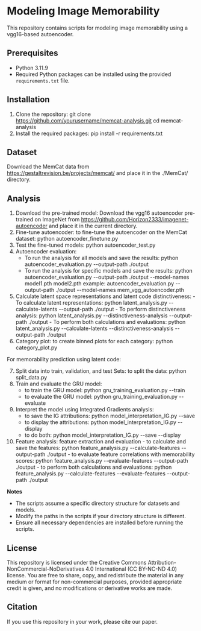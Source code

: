 # Modeling Image Memorability 

This repository contains scripts for modeling image memorability using a vgg16-based autoencoder.

## Prerequisites

- Python 3.11.9
- Required Python packages can be installed using the provided `requirements.txt` file.

## Installation

1. Clone the repository:
    git clone https://github.com/yourusername/memcat-analysis.git
    cd memcat-analysis
2. Install the required packages:
    pip install -r requirements.txt

## Dataset

Download the MemCat data from https://gestaltrevision.be/projects/memcat/ and place it in the ./MemCat/ directory.

## Analysis

   1. Download the pre-trained model:
      Download the vgg16 autoencoder pre-trained on ImageNet from https://github.com/Horizon2333/imagenet-autoencoder and place it in the current directory.
   2. Fine-tune autoencoder:
      to fine-tune the autoencoder on the MemCat dataset:  python autoencoder_finetune.py
   3. Test the fine-tuned models: python autoencoder_test.py
   4. Autoencoder evaluation:
      - To run the analysis for all models and save the results:
        python autoencoder_evaluation.py --output-path ./output
      - To run the analysis for specific models and save the results:
        python autoencoder_evaluation.py --output-path ./output --model-names model1.pth model2.pth
        example: autoencoder_evaluation.py --output-path ./output --model-names mem_vgg_autoencoder.pth
   5. Calculate latent space representations and latent code distinctiveness:
     - To calculate latent representations: 
       python latent_analysis.py --calculate-latents --output-path ./output
     - To perform distinctiveness analysis:
       python latent_analysis.py --distinctiveness-analysis --output-path ./output
    - To perform both calculations and evaluations:
       python latent_analysis.py --calculate-latents --distinctiveness-analysis --output-path ./output
   6. Category plot:
      to create binned plots for each category:  python category_plot.py  
      
   For memorability prediction using latent code:
   
   7. Split data into train, validation, and test Sets:
      to split the data:  python split_data.py
   8. Train and evaluate the GRU model:
      - to train the GRU model: python gru_training_evaluation.py --train
      - to evaluate the GRU model: python gru_training_evaluation.py --evaluate
   9. Interpret the model using Integrated Gradients analysis:
      - to save the IG attributions: python model_interpretation_IG.py --save
      - to display the attributions: python model_interpretation_IG.py --display
      - to do both: python model_interpretation_IG.py --save --display
   10. Feature analysis: feature extraction and evaluation
      - to calculate and save the features: python feature_analysis.py --calculate-features --output-path ./output
      - to evaluate feature correlations with memorability scores: python feature_analysis.py --evaluate-features --output-path ./output
      - to perform both calculations and evaluations: python feature_analysis.py --calculate-features --evaluate-features --output-path ./output

**Notes**

- The scripts assume a specific directory structure for datasets and models.
- Modify the paths in the scripts if your directory structure is different.
- Ensure all necessary dependencies are installed before running the scripts.

## License

This repository is licensed under the Creative Commons Attribution-NonCommercial-NoDerivatives 4.0 International (CC BY-NC-ND 4.0) license. You are free to share, copy, and redistribute the material in any medium or format for non-commercial purposes, provided appropriate credit is given, and no modifications or derivative works are made. 

## Citation

If you use this repository in your work, please cite our paper.
